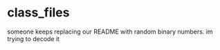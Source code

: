 # class_files








someone keeps replacing our README with random binary numbers. 
im trying to decode it 
